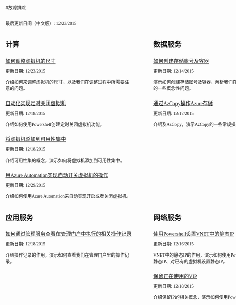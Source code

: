 <properties linkid="troubleshoot" urlDisplayName="troubleshoot" pageTitle="故障排除" metaKeywords="troubleshoot" disableRightNav="true" description="" metaCanonical="" services="" documentationCenter="" title="" authors="" solutions="" manager="" editor="" />
<tags ms.service="" ms.date="" wacn.date=""/>

#故障排除

  <div style="margin: 0px auto;">
        <div style="width:880px">
            <div style="margin-top:30px;"><span style="font-weight:normal;font-family:'Microsoft YaHei';font-size:14px;"> 最后更新日间（中文版）: 12/23/2015 </span></div>
        </div>
        <div style="width: 880px;margin-top:40px;">
            <div style="width: 428px;  margin-right: 42px;  display: inline-block;">
                <div style="width: 404px;">
                    <div><span style="font-size:22px;font-family:'Microsoft YaHei';font-weight:bold">计算</span></div>
                    <div style="margin-top:25px;"><a href="/documentation/articles/troubleshoot/virtual-machine-how-to-reset-vm-size" style="font-size:16px;font-family:'Microsoft YaHei';">如何调整虚拟机的尺寸</a></div>
                    <div style="margin-top:10px;"><span style="font-weight:normal;font-size:14px;font-family:'Microsoft YaHei';"> 更新日期: 12/23/2015 </span></div>
                    <div style="margin-top:15px;"><span style="font-family:'Microsoft YaHei';font-size:14px">介绍如何来调整虚拟机的尺寸，以及我们在调整过程中所需要注意的问题。</span></div>
                    <div style="margin-top:25px;"><a href="/documentation/articles/troubleshoot/virtual-machine-how-to-turn-off-vm-automatically" style="font-size:16px;font-family:'Microsoft YaHei';">自动化实现定时关闭虚拟机</a></div>
                    <div style="margin-top:10px;"><span style="font-weight:normal;font-size:14px;font-family:'Microsoft YaHei';"> 更新日期: 12/18/2015 </span></div>
                    <div style="margin-top:15px;"><span style="font-family:'Microsoft YaHei';font-size:14px">介绍如何使用Powershell创建定时关闭虚拟机功能。</span></div>
                    <div style="margin-top:25px;"><a href="/documentation/articles/troubleshoot/virtual-machine-add-vm-to-availability-group" style="font-size:16px;font-family:'Microsoft YaHei';">将虚拟机添加到可用性集中</a></div>
                    <div style="margin-top:10px;"><span style="font-weight:normal;font-size:14px;font-family:'Microsoft YaHei';"> 更新日期: 12/18/2015 </span></div>
                    <div style="margin-top:15px;"><span style="font-family:'Microsoft YaHei';font-size:14px">介绍可用性集的概念，演示如何将虚拟机添加到可用性集中。</span></div>
                    <div style="margin-top:25px;"><a href="/documentation/articles/troubleshoot/virtual-machine-add-vm-to-availability-group" style="font-size:16px;font-family:'Microsoft YaHei';">用Azure Automation实现自动开关虚拟机的操作</a></div>
                    <div style="margin-top:10px;"><span style="font-weight:normal;font-size:14px;font-family:'Microsoft YaHei';"> 更新日期: 12/29/2015 </span></div>
                    <div style="margin-top:15px;"><span style="font-family:'Microsoft YaHei';font-size:14px">介绍如何使用Azure Automation来自动实现开启或者关闭虚拟机。</span></div>
                </div>
            </div>
            <div style="width:410px; float:right">
                <div style="width: 404px;">
                    <div><span style="font-size:22px;font-weight:bold">数据服务</span></div>
                    <div style="margin-top:25px;"><a href="/documentation/articles/troubleshoot/storage-how-to-create-account-container" style="font-size:16px;font-family:'Microsoft YaHei';">如何创建存储账号及容器</a></div>
                    <div style="margin-top:10px;"><span style="font-weight:normal;font-size:14px;font-family:'Microsoft YaHei';"> 更新日期: 12/14/2015 </span></div>
                    <div style="margin-top:15px;"><span style="font-family:'Microsoft YaHei';font-size:14px">演示如何创建存储账号及容器，解析我们在创建过程中需要注意的一些概念性问题。</span></div>
                    <div style="margin-top:25px;"><a href="/documentation/articles/troubleshoot/storage-how-to-use-azcopy" style="font-size:16px;font-family:'Microsoft YaHei';">通过AzCopy操作Azure存储</a></div>
                    <div style="margin-top:10px;"><span style="font-weight:normal;font-size:14px;font-family:'Microsoft YaHei';"> 更新日期: 12/17/2015 </span></div>
                    <div style="margin-top:15px;"><span style="font-family:'Microsoft YaHei';font-size:14px">介绍及AzCopy，演示AzCopy的一些常规操作指令。</span></div>
                </div>
            </div>
        </div>
        <div style="width: 880px;margin-top: 40px;">
            <div style="width: 428px; margin-right: 42px; display: inline-block;">
                <div style="width: 404px;">
                    <div><span style="font-size:22px;font-weight:bold">应用服务</span></div>
                    <div style="margin-top:25px;"><a href="/documentation/articles/troubleshoot/management-portal-how-to-see-operation-log" style="font-size:16px;font-family:'Microsoft YaHei';">如何通过管理服务查看在管理门户中执行的相关操作记录</a></div>
                    <div style="margin-top:10px;"><span style="font-weight:normal;font-size:14px;font-family:'Microsoft YaHei';"> 更新日期: 12/18/2015 </span></div>
                    <div style="margin-top:15px;"><span style="font-family:'Microsoft YaHei';font-size:14px">介绍操作记录的作用，演示如何查看我们在管理门户里的操作记录。</span></div>
                </div>
            </div>
            <div style="width:410px; float:right">
                <div style="width: 404px;">
                    <div><span style="font-size:22px;font-weight:bold">网络服务</span></div>
                    <div style="margin-top:25px;"><a href="/documentation/articles/troubleshoot/virtual-network-how-to-use-internal-ip" style="font-size:16px;font-family:'Microsoft YaHei';">使用Powershell设置VNET中的静态IP</a></div>
                    <div style="margin-top:10px;"><span style="font-weight:normal;font-size:14px;font-family:'Microsoft YaHei';"> 更新日期: 12/16/2015 </span></div>
                    <div style="margin-top:15px;"><span style="font-family:'Microsoft YaHei';font-size:14px">VNET中的静态IP的作用，演示如何使用Powershell对虚拟机设置静态IP、对已有的虚拟机设置静态IP。</span></div>
                    <div style="margin-top:25px;"><a href="/documentation/articles/troubleshoot/virtual-network-how-to-use-reserved-ip" style="font-size:16px;font-family:'Microsoft YaHei';">保留正在使用的VIP</a></div>
                    <div style="margin-top:10px;"><span style="font-weight:normal;font-size:14px;font-family:'Microsoft YaHei';"> 更新日期: 12/18/2015 </span></div>
                    <div style="margin-top:15px;"><span style="font-family:'Microsoft YaHei';font-size:14px">介绍保留IP的相关概念，演示如何使用Powershell来操作保留IP。</span></div>
                </div>
            </div>
        </div>
    </div>